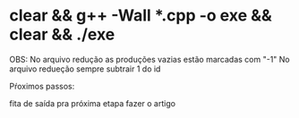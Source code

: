 # clear && g++ -Wall *.cpp -o exe && clear && ./exe

OBS:
No arquivo redução as produções vazias estão marcadas com "-1"
No arquivo redueção sempre subtrair 1 do id


Pŕoximos passos:

fita de saída pra próxima etapa
fazer o artigo
